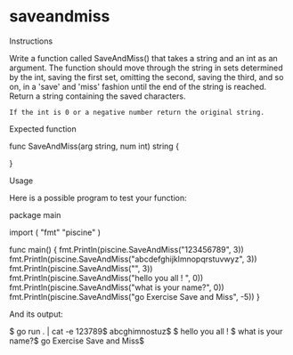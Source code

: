 # saveandmiss
Instructions

Write a function called SaveAndMiss() that takes a string and an int as an argument. The function should move through the string in sets determined by the int, saving the first set, omitting the second, saving the third, and so on, in a 'save' and 'miss' fashion until the end of the string is reached. Return a string containing the saved characters.

    If the int is 0 or a negative number return the original string.

Expected function

func SaveAndMiss(arg string, num int) string {

}

Usage

Here is a possible program to test your function:

package main

import (
	"fmt"
	"piscine"
)

func main() {
	fmt.Println(piscine.SaveAndMiss("123456789", 3))
	fmt.Println(piscine.SaveAndMiss("abcdefghijklmnopqrstuvwyz", 3))
	fmt.Println(piscine.SaveAndMiss("", 3))
	fmt.Println(piscine.SaveAndMiss("hello you all ! ", 0))
	fmt.Println(piscine.SaveAndMiss("what is your name?", 0))
	fmt.Println(piscine.SaveAndMiss("go Exercise Save and Miss", -5))
}

And its output:

$ go run . | cat -e
123789$
abcghimnostuz$
$
hello you all ! $
what is your name?$
go Exercise Save and Miss$
